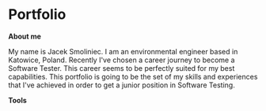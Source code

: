# Portfolio

**About me**

My name is Jacek Smoliniec. I am an environmental engineer based in Katowice, Poland. Recently I've chosen a career journey to become a Software Tester. This career seems to be perfectly suited for my best capabilities. This portfolio is going to be the set of my skills and experiences that I've achieved in order to get a junior position in Software Testing.

**Tools**
